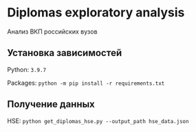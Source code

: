 # Diplomas exploratory analysis

Анализ ВКП российских вузов

## Установка зависимостей

Python: `3.9.7`

Packages: `python -m pip install -r requirements.txt`

## Получение данных

HSE: `python get_diplomas_hse.py --output_path hse_data.json`
